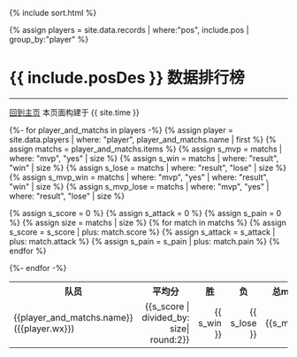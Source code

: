 {% include sort.html %}

{% assign players = site.data.records | where:"pos", include.pos | group_by:"player" %}

# {{ include.posDes }} 数据排行榜
---
[回到主页](index.html)  本页面构建于 {{ site.time }}

<table>
 <tr>
    <th>队员</th>
  <th>平均分</th>
    <th>胜</th>
    <th>负</th>
    <th>总mvp</th> 
    <th>胜方mvp</th> 
    <th>负方mvp</th> 
  <th>输出</th> 
  <th>承伤</th> 
 </tr>
{%- for player_and_matchs in players -%}
  {% assign player = site.data.players | where: "player", player_and_matchs.name | first %}
  {% assign matchs = player_and_matchs.items %}
  {% assign s_mvp = matchs | where: "mvp", "yes" | size %}
  {% assign s_win = matchs | where: "result", "win" | size %}
  {% assign s_lose = matchs | where: "result", "lose" | size %}
  {% assign s_mvp_win = matchs | where: "mvp", "yes" | where: "result", "win"  | size %}
  {% assign s_mvp_lose = matchs | where: "mvp", "yes" | where: "result", "lose"  | size %}
 
 
  {% assign s_score = 0 %}
    {% assign s_attack = 0 %}
      {% assign s_pain = 0 %}
      {% assign size = matchs | size %}
  {% for match in matchs %}
    {% assign s_score = s_score | plus: match.score  %}
    {% assign s_attack = s_attack | plus: match.attack %}
    {% assign s_pain = s_pain | plus: match.pain %}
  {% endfor %}
 
 
  <tr>
    <td>  {{player_and_matchs.name}} <br> ({{player.wx}})  </td>  
 <td style="text-align:right">  {{s_score | divided_by: size| round:2}} </td>
    <td style="text-align:right">  {{ s_win }}   </td>
    <td style="text-align:right">  {{ s_lose }}   </td>
 <td style="text-align:right">  {{s_mvp}} </td>
    <td style="text-align:right">  {{s_mvp_win}} </td>
    <td style="text-align:right">  {{s_mvp_lose}} </td>
 <td style="text-align:right">  {{s_attack | divided_by: size | round:2}}% </td>
 <td style="text-align:right">  {{s_pain | divided_by: size | round:2}}% </td>
  </tr>
{%- endfor -%}
</table>




